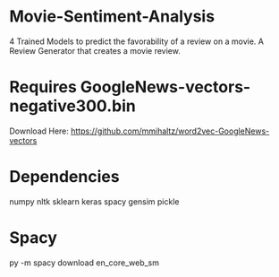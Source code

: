 # Movie-Sentiment-Analysis
4 Trained Models to predict the favorability of a review on a movie.
A Review Generator that creates a movie review.

# Requires GoogleNews-vectors-negative300.bin
Download Here: https://github.com/mmihaltz/word2vec-GoogleNews-vectors

# Dependencies
numpy
nltk
sklearn
keras
spacy
gensim
pickle

# Spacy
py -m spacy download en_core_web_sm